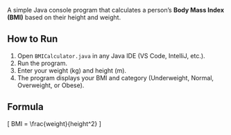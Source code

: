 
A simple Java console program that calculates a person’s **Body Mass Index (BMI)** based on their height and weight.

## How to Run
1. Open `BMICalculator.java` in any Java IDE (VS Code, IntelliJ, etc.).
2. Run the program.
3. Enter your weight (kg) and height (m).
4. The program displays your BMI and category (Underweight, Normal, Overweight, or Obese).

## Formula
\[
BMI = \frac{weight}{height^2}
\]

